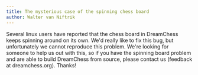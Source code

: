 ```yaml
---
title: The mysterious case of the spinning chess board
author: Walter van Niftrik
---
```

Several linux users have reported that the chess board in DreamChess keeps spinning around on its own. We'd really like to fix this bug, but unfortunately we cannot reproduce this problem. We're looking for someone to help us out with this, so if you have the spinning board problem and are able to build DreamChess from source, please contact us (feedback at dreamchess.org). Thanks!
